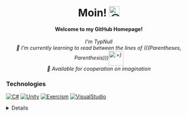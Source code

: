 <h1 align="center">Moin! <img src="https://media.tenor.com/5bC47dpjRmoAAAAi/cool-smiley.gif" width="28px" alt="😎"></h1>

<p align="center">
    <b>Welcome to my GitHub Homepage!</b><br><br>
    <i>
        I'm TypNull<br>
        🌱 I’m currently learning to read between the lines of (((Parentheses, Parenthesis)))<a href="http://landoflisp.com/"><img align="center" src="https://www.lisperati.com/lisplogo_alien_256.png" width="40px" alt="=)"></a><br>
        👀 Available for cooperation on imagination<br>
    </i>
</p>

### Technologies 
[![C#](https://img.shields.io/badge/C%23-239120?style=for-the-badge&logo=c-sharp&logoColor=white)](https://github.com/TypNull)
[![Unity](https://img.shields.io/badge/Unity-100000?style=for-the-badge&logo=unity&logoColor=white)](https://github.com/TypNull)
[![Exercism](https://img.shields.io/badge/Exercism-009CAB?style=for-the-badge&logo=exercism&logoColor=white)](https://exercism.org/)
[![VisualStudio](https://img.shields.io/badge/Visual_Studio-5C2D91?style=for-the-badge&logo=visual%20studio&logoColor=white)](https://visualstudio.microsoft.com/de/)

<details>
<p align="center">
  <a href="https://github.com/TypNull">
    <img src="http://github-profile-summary-cards.vercel.app/api/cards/profile-details?username=TypNull" />
  </a>
  <a href="https://github.com/TypNull">
    <img src="https://github-readme-streak-stats.herokuapp.com/?user=TypNull&card_width=338" />
  </a>
  <a href="https://github.com/TypNull">
    <img src="http://github-profile-summary-cards.vercel.app/api/cards/stats?username=TypNull" />
  </a>
</p>
</details>

<!--<p align="center">
  <a href="https://github.com/TypNull">
    <img src="https://komarev.com/ghpvc/?username=TypNull&color=green&style=flat)" />
  </a>
</p>-->
